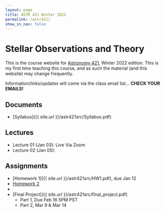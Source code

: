 ```yaml
---
layout: page
title: ASTR 421 Winter 2022
permalink: /astr421/
show_in_nav: false
---
```


# Stellar Observations and Theory

This is the course website for [Astronomy 421](https://sdb.admin.uw.edu/timeschd/uwnetid/sln.asp?QTRYR=WIN+2022&SLN=21953), Winter 2022 edition. This is my first time teaching this course, and as such the material (and this website) may change frequently. 

Information/links/updates will come via the class email list... **CHECK YOUR EMAILS!**

## Documents
- [Syllabus]({{ site.url }}/astr421src/Syllabus.pdf)

## Lectures
- Lecture 01 (Jan 03): Live Via Zoom
- Lecture 02 (Jan 05): 

## Assignments
- [Homework 1]({{ site.url }}/astr421src/HW1.pdf), due Jan 12
- [Homework 2]()
- 
- [Final Project]({{ site.url }}/astr421src/final_project.pdf)
	- Part 1, Due Feb 16 5PM PST
	- Part 2, Mar 9 & Mar 14
